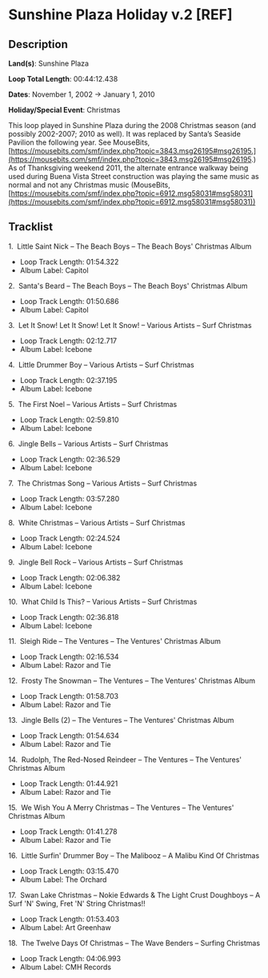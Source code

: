 # Sunshine Plaza Holiday v.2 [REF]

## Description

**Land(s)**: Sunshine Plaza

**Loop Total Length**: 00:44:12.438

**Dates**: November 1, 2002 → January 1, 2010

**Holiday/Special Event**: Christmas

This loop played in Sunshine Plaza during the 2008 Christmas season (and possibly 2002-2007; 2010 as well). It was replaced by Santa’s Seaside Pavilion the following year. See MouseBits, [https://mousebits.com/smf/index.php?topic=3843.msg26195#msg26195.](https://mousebits.com/smf/index.php?topic=3843.msg26195#msg26195.) As of Thanksgiving weekend 2011, the alternate entrance walkway being used during Buena Vista Street construction was playing the same music as normal and not any Christmas music (MouseBits, [https://mousebits.com/smf/index.php?topic=6912.msg58031#msg58031](https://mousebits.com/smf/index.php?topic=6912.msg58031#msg58031))

## Tracklist

1\.  Little Saint Nick – The Beach Boys – The Beach Boys' Christmas Album

- Loop Track Length: 01:54.322
- Album Label: Capitol

2\.  Santa's Beard – The Beach Boys – The Beach Boys' Christmas Album

- Loop Track Length: 01:50.686
- Album Label: Capitol

3\.  Let It Snow! Let It Snow! Let It Snow! – Various Artists – Surf Christmas

- Loop Track Length: 02:12.717
- Album Label: Icebone

4\.  Little Drummer Boy – Various Artists – Surf Christmas

- Loop Track Length: 02:37.195
- Album Label: Icebone

5\.  The First Noel – Various Artists – Surf Christmas

- Loop Track Length: 02:59.810
- Album Label: Icebone

6\.  Jingle Bells – Various Artists – Surf Christmas

- Loop Track Length: 02:36.529
- Album Label: Icebone

7\.  The Christmas Song – Various Artists – Surf Christmas

- Loop Track Length: 03:57.280
- Album Label: Icebone

8\.  White Christmas – Various Artists – Surf Christmas

- Loop Track Length: 02:24.524
- Album Label: Icebone

9\.  Jingle Bell Rock – Various Artists – Surf Christmas

- Loop Track Length: 02:06.382
- Album Label: Icebone

10\.  What Child Is This? – Various Artists – Surf Christmas

- Loop Track Length: 02:36.818
- Album Label: Icebone

11\.  Sleigh Ride – The Ventures – The Ventures' Christmas Album

- Loop Track Length: 02:16.534
- Album Label: Razor and Tie

12\.  Frosty The Snowman – The Ventures – The Ventures' Christmas Album

- Loop Track Length: 01:58.703
- Album Label: Razor and Tie

13\.  Jingle Bells (2) – The Ventures – The Ventures' Christmas Album

- Loop Track Length: 01:54.634
- Album Label: Razor and Tie

14\.  Rudolph, The Red-Nosed Reindeer – The Ventures – The Ventures' Christmas Album

- Loop Track Length: 01:44.921
- Album Label: Razor and Tie

15\.  We Wish You A Merry Christmas – The Ventures – The Ventures' Christmas Album

- Loop Track Length: 01:41.278
- Album Label: Razor and Tie

16\.  Little Surfin' Drummer Boy – The Malibooz – A Malibu Kind Of Christmas

- Loop Track Length: 03:15.470
- Album Label: The Orchard

17\.  Swan Lake Christmas – Nokie Edwards & The Light Crust Doughboys – A Surf 'N' Swing, Fret 'N' String Christmas!!

- Loop Track Length: 01:53.403
- Album Label: Art Greenhaw

18\.  The Twelve Days Of Christmas – The Wave Benders – Surfing Christmas

- Loop Track Length: 04:06.993
- Album Label: CMH Records
